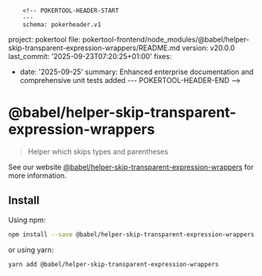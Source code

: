         <!-- POKERTOOL-HEADER-START
        ---
        schema: pokerheader.v1
project: pokertool
file: pokertool-frontend/node_modules/@babel/helper-skip-transparent-expression-wrappers/README.md
version: v20.0.0
last_commit: '2025-09-23T07:20:25+01:00'
fixes:
- date: '2025-09-25'
  summary: Enhanced enterprise documentation and comprehensive unit tests added
        ---
        POKERTOOL-HEADER-END -->
# @babel/helper-skip-transparent-expression-wrappers

> Helper which skips types and parentheses

See our website [@babel/helper-skip-transparent-expression-wrappers](https://babeljs.io/docs/babel-helper-skip-transparent-expression-wrappers) for more information.

## Install

Using npm:

```sh
npm install --save @babel/helper-skip-transparent-expression-wrappers
```

or using yarn:

```sh
yarn add @babel/helper-skip-transparent-expression-wrappers
```
